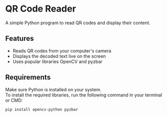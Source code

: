 # QR Code Reader

A simple Python program to read QR codes and display their content.

## Features

- Reads QR codes from your computer's camera
- Displays the decoded text live on the screen
- Uses popular libraries OpenCV and pyzbar

## Requirements

Make sure Python is installed on your system.  
To install the required libraries, run the following command in your terminal or CMD:

```bash
pip install opencv-python pyzbar
